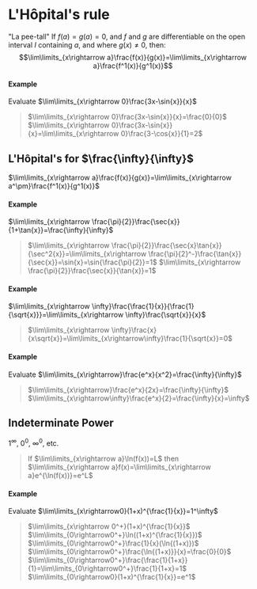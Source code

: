 # L'Hôpital's rule
"La pee-tall"
If $f(a)=g(a)=0$, and $f$ and $g$ are differentiable on the open interval $I$ containing $a$, and where $g(x)\neq 0$, then:
$$\lim\limits_{x\rightarrow a}\frac{f(x)}{g(x)}=\lim\limits_{x\rightarrow a}\frac{f^1(x)}{g^1(x)}$$
#### Example
Evaluate $\lim\limits_{x\rightarrow 0}\frac{3x-\sin{x}}{x}$
> $\lim\limits_{x\rightarrow 0}\frac{3x-\sin{x}}{x}=\frac{0}{0}$
> $\lim\limits_{x\rightarrow 0}\frac{3x-\sin{x}}{x}=\lim\limits_{x\rightarrow 0}\frac{3-\cos{x}}{1}=2$
## L'Hôpital's for $\frac{\infty}{\infty}$
$\lim\limits_{x\rightarrow a}\frac{f(x)}{g(x)}=\lim\limits_{x\rightarrow a^\pm}\frac{f^1(x)}{g^1(x)}$
#### Example
$\lim\limits_{x\rightarrow \frac{\pi}{2}}\frac{\sec{x}}{1+\tan{x}}=\frac{\infty}{\infty}$
> $\lim\limits_{x\rightarrow \frac{\pi}{2}}\frac{\sec{x}\tan{x}}{\sec^2{x}}=\lim\limits_{x\rightarrow \frac{\pi}{2}^-}\frac{\tan{x}}{\sec{x}}=\sin{x}=\sin{\frac{\pi}{2}}=1$
> $\lim\limits_{x\rightarrow \frac{\pi}{2}}\frac{\sec{x}}{\tan{x}}=1$
#### Example
$\lim\limits_{x\rightarrow \infty}\frac{\frac{1}{x}}{\frac{1}{\sqrt{x}}}=\lim\limits_{x\rightarrow \infty}\frac{\sqrt{x}}{x}$
> $\lim\limits_{x\rightarrow \infty}\frac{x}{x\sqrt{x}}=\lim\limits_{x\rightarrow\infty}\frac{1}{\sqrt{x}}=0$
#### Example
Evaluate $\lim\limits_{x\rightarrow}\frac{e^x}{x^2}=\frac{\infty}{\infty}$
> $\lim\limits_{x\rightarrow}\frac{e^x}{2x}=\frac{\infty}{\infty}$
> $\lim\limits_{x\rightarrow\infty}\frac{e^x}{2}=\frac{\infty}{x}=\infty$
## Indeterminate Power
$1^\infty$, $0^0$, $\infty^0$, etc.
> If $\lim\limits_{x\rightarrow a}\ln(f(x))=L$ then
> $\lim\limits_{x\rightarrow a}f(x)=\lim\limits_{x\rightarrow a}e^{\ln(f(x))}=e^L$
#### Example
Evaluate $\lim\limits_{x\rightarrow0}(1+x)^{\frac{1}{x}}=1^\infty$
> $\lim\limits_{x\rightarrow 0^+}(1+x)^{\frac{1}{x}}$
> $\lim\limits_{0\rightarrow0^+}\ln((1+x)^{\frac{1}{x}})$
> $\lim\limits_{0\rightarrow0^+}\frac{1}{x}(\ln{(1+x)})$
> $\lim\limits_{0\rightarrow0^+}\frac{\ln{(1+x)}}{x}=\frac{0}{0}$
> $\lim\limits_{0\rightarrow0^+}\frac{\frac{1}{1+x}}{1}=\lim\limits_{0\rightarrow0^+}\frac{1}{1+x}=1$
> $\lim\limits_{0\rightarrow0}(1+x)^{\frac{1}{x}}=e^1$